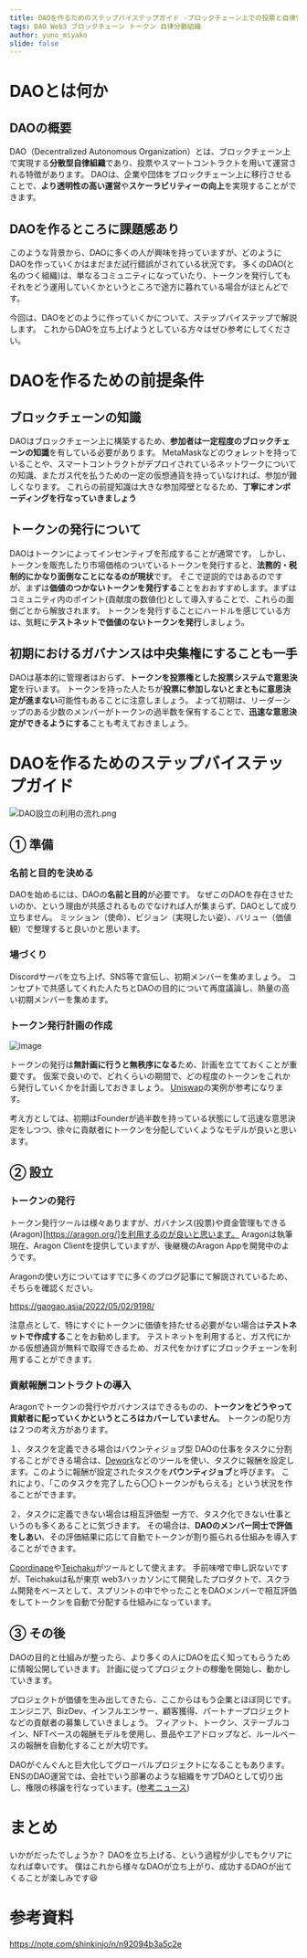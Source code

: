 ```yaml
---
title: DAOを作るためのステップバイステップガイド -ブロックチェーン上での投票と自律性を実現する方法- 
tags: DAO Web3 ブロックチェーン トークン 自律分散組織
author: yuno_miyako
slide: false
---
```

# DAOとは何か
## DAOの概要

DAO（Decentralized Autonomous Organization）とは、ブロックチェーン上で実現する**分散型自律組織**であり、投票やスマートコントラクトを用いて運営される特徴があります。
DAOは、企業や団体をブロックチェーン上に移行させることで、**より透明性の高い運営**や**スケーラビリティーの向上**を実現することができます。

## DAOを作るところに課題感あり
このような背景から、DAOに多くの人が興味を持っていますが、どのようにDAOを作っていくかはまだまだ試行錯誤がされている状況です。
多くのDAO(と名のつく組織)は、単なるコミュニティになっていたり、トークンを発行してもそれをどう運用していくかというところで途方に暮れている場合がほとんどです。

今回は、DAOをどのように作っていくかについて、ステップバイステップで解説します。
これからDAOを立ち上げようとしている方々はぜひ参考にしてください。

# DAOを作るための前提条件
## ブロックチェーンの知識
DAOはブロックチェーン上に構築するため、**参加者は一定程度のブロックチェーンの知識**を有している必要があります。
MetaMaskなどのウォレットを持っていることや、スマートコントラクトがデプロイされているネットワークについての知識、またガス代を払うための一定の仮想通貨を持っていなければ、参加が難しくなります。
これらの前提知識は大きな参加障壁となるため、**丁寧にオンボーディングを行なっていきましょう**

## トークンの発行について
DAOはトークンによってインセンティブを形成することが通常です。
しかし、トークンを販売したり市場価格のついているトークンを発行すると、**法務的・税制的にかなり面倒なことになるのが現状**です。
そこで逆説的ではあるのですが、まずは**価値のつかないトークンを発行する**ことをおおすすめします。まずはコミュニティ内のポイント(貢献度の数値化)として導入することで、これらの面倒ごとから解放されます。
トークンを発行することにハードルを感じている方は、気軽に**テストネットで価値のないトークンを発行**しましょう。

## 初期におけるガバナンスは中央集権にすることも一手
DAOは基本的に管理者はおらず、**トークンを投票権とした投票システムで意思決定**を行います。
トークンを持った人たちが**投票に参加しないとまともに意思決定が進まない**可能性もあることに注意しましょう。
よって初期は、リーダーシップのある少数のメンバーがトークンの過半数を保有することで、**迅速な意思決定ができるようにする**ことも考えておきましょう。

# DAOを作るためのステップバイステップガイド

![DAO設立の利用の流れ.png](https://qiita-image-store.s3.ap-northeast-1.amazonaws.com/0/234396/d0d92cc0-0539-c68e-a6e0-2dc9ae2fac78.png)

## ① 準備

### 名前と目的を決める
DAOを始めるには、DAOの**名前と目的**が必要です。
なぜこのDAOを存在させたいのか、という理由が共感されるものでなければ人が集まらず、DAOとして成り立ちません。
ミッション（使命）、ビジョン（実現したい姿）、バリュー（価値観）で整理すると良いかと思います。


### 場づくり
Discordサーバを立ち上げ、SNS等で宣伝し、初期メンバーを集めましょう。
コンセプトで共感してくれた人たちとDAOの目的について再度議論し、熱量の高い初期メンバーを集めます。

### トークン発行計画の作成
![image](https://uniswap.org/images/posts/uni/Release_Schedule.png)

トークンの発行は**無計画に行うと無秩序になる**ため、計画を立てておくことが重要です。
仮案で良いので、どれくらいの期間で、どの程度のトークンをこれから発行していくかを計画しておきましょう。
[Uniswap](https://uniswap.org/blog/uni)の実例が参考になります。

考え方としては、初期はFounderが過半数を持っている状態にして迅速な意思決定をしつつ、徐々に貢献者にトークンを分配していくようなモデルが良いと思います。

## ② 設立

### トークンの発行
トークン発行ツールは様々ありますが、ガバナンス(投票)や資金管理もできる(Aragon)[https://aragon.org/]を利用するのが良いと思います。
Aragonは執筆現在、Aragon Clientを提供していますが、後継機のAragon Appを開発中のようです。

Aragonの使い方についてはすでに多くのブログ記事にて解説されているため、そちらを確認ください。

https://gaogao.asia/2022/05/02/9198/

注意点として、特にすぐにトークンに価値を持たせる必要がない場合は**テストネットで作成する**ことをお勧めします。
テストネットを利用すると、ガス代にかかる仮想通貨が無料で取得できるため、ガス代をかけずにブロックチェーンを利用することができます。

### 貢献報酬コントラクトの導入
Aragonでトークンの発行やガバナンスはできるものの、**トークンをどうやって貢献者に配っていくかというところはカバーしていません**。
トークンの配り方は２つの考え方があります。

１、タスクを定義できる場合はバウンティジョブ型
DAOの仕事をタスクに分割することができる場合は、[Dework](https://dework.xyz/)などのツールを使い、タスクに報酬を設定します。このように報酬が設定されたタスクを**バウンティジョブ**と呼びます。
これにより、「このタスクを完了したら〇〇トークンがもらえる」という状況を作ることができます。

２、タスクに定義できない場合は相互評価型
一方で、タスク化できない仕事というのも多くあることに気づきます。
その場合は、**DAOのメンバー同士で評価をしあい**、その評価結果に応じて自動でトークンが割り振られる仕組みを導入することができます。

[Coordinape](https://coordinape.com/)や[Teichaku](https://teichaku.vercel.app/)がツールとして使えます。
手前味噌で申し訳ないですが、Teichakuは私が東京
web3ハッカソンにて開発したプロダクトで、スクラム開発をベースとして、スプリントの中でやったことをDAOメンバーで相互評価をしてトークンを自動で分配する仕組みになっています。

## ③ その後

DAOの目的と仕組みが整ったら、より多くの人にDAOを広く知ってもらうために情報公開していきます。
計画に従ってプロジェクトの稼働を開始し、動かしていきます。

プロジェクトが価値を生み出してきたら、ここからはもう企業とほぼ同じです。
エンジニア、BizDev、インフルエンサー、顧客獲得、パートナープロジェクトなどの貢献者の募集していきましょう。
フィアット、トークン、ステーブルコイン、NFTベースの報酬モデルを使用し、景品やエアドロップなど、ルールベースの報酬を自動化することが大切です。

DAOがぐんぐんと巨大化してグローバルプロジェクトになることもあります。
ENSのDAO運営では、会社でいう部署のような組織をサブDAOとして切り出し、権限の移譲を行なっています。([参考ニュース](https://www.theblock.co/post/194045/ens-dao-voting-to-elect-stewards-to-helm-three-working-groups))


# まとめ
いかがだったでしょうか？
DAOを立ち上げる、という過程が少しでもクリアになれば幸いです。
僕はこれから様々なDAOが立ち上がり、成功するDAOが出てくることが楽しみです😆


# 参考資料

https://note.com/shinkinjo/n/n92094b3a5c2e

